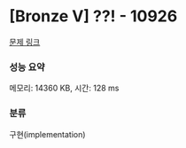 # [Bronze V] ??! - 10926 

[문제 링크](https://www.acmicpc.net/problem/10926) 

### 성능 요약

메모리: 14360 KB, 시간: 128 ms

### 분류

구현(implementation)

